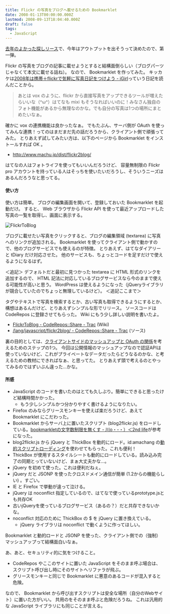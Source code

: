 ```yaml
---
title: Flickr の写真をブログへ載せるための Bookmarklet
date: 2008-01-13T00:00:00.000Z
lastmod: 2008-09-13T18:04:40.000Z
draft: false
tags:
  - JavaScript
---
```


[去年のよかった探しリース](/posts/20071210/p01)で、今年はアウトプットを出そうって決めたので、第一弾。

Flickr の写真をブログの記事に載せようとすると結構面倒らしい（ブログパーツじゃなくて本文に載せる話ね）。 なので、 Bookmarklet を作ってみた。 キッカケは[2008年は携帯＋flickrで気軽に写真日記をつけよう - iGirl](http://d.hatena.ne.jp/asami81/20080108/p1)っていう日記を読んだことから。

> あとは vox のように、flickr から直接写真をアップできるツールが増えたらいいな（^ω^）はてなも mixi もそうなればいいのに！みなさん独自のフォト機能があるから無理なのかな。でも自分の写真は1つの場所にまとめたいなぁ。

確かに vox の連携機能は良かったなぁ。 でもたぶん、サーバ側が OAuth を使ってみんな連携！ってのはまだまだ先の話だろうから、クライアント側で頑張ってみた。 とりあえず試してみたい方は、以下のページから Bookmarklet をインストールすれば OK 。

- <http://www.machu.jp/dist/flickr2blog/>

はてなの人はフォトライフを使ってもいいんだろうけど、 容量無制限の Flickr pro アカウントを持っている人はそっちを使いたいだろうし、そういうニーズはあるんだろうなと思ってる。

#### 使い方

使い方は簡単。 ブログの編集画面を開いて、登録しておいた Bookmarklet を起動だけ。 すると、 Web ブラウザから Flickr API を使って最近アップロードした写真の一覧を取得し、画面に表示する。

![FlickrToBlog](@/assets/flickr/2189145619.jpg "FlickrToBlog")

ブログに載せたい写真をクリックすると、ブログの編集領域 (textarea) に写真へのリンクが追加される。 Bookmarklet を使ってクライアント側で動かすので、他のブログサービスでも使えるのが特徴。 とりあえず、はてなダイアリーと tDiary だけ対応させた。 他のサービスも、ちょっとコードを足すだけで使えるようになるはず。

＜追記＞ デフォルトだと最初に見つかった textarea に HTML 形式のリンクを追加するので、 HTML 記法に対応しているブログサービスなら今のままで使える可能性が高いと思う。 WordPress は使えるようになった（jQueryライブラリが競合していたのでちょっと無理しているけど）。 ＜追記ここまで＞

タグやテキストで写真を検索するとか、古い写真も取得できるようにするとか、構想はあるんだけど、とりあえずシンプルな形でリリース。 ソースコードは CodeRepos に登録させてもらった。 Wiki にもう少し詳しい説明を書いたよ。

- [FlickrToBlog - CodeRepos::Share - Trac](http://coderepos.org/share/wiki/FlickrToBlog) (Wiki)
- [/lang/javascript/flickr2blog/ - CodeRepos::Share - Trac](http://coderepos.org/share/browser/lang/javascript/flickr2blog/) (ソース)

裏の目的としては、[クライアントサイドのマッシュアップと OAuth の関係](/posts/20071207/p01)を考えるためのステップの1つ。 今回は公開情報のマッシュアップなので認証APIは使っていないけど、これがプライベートなデータだったらどうなるのかな、と考えるための教材にできればなぁ、と思ってた。 とりあえず頭で考えるのとやってみるのではずいぶん違った…かな。

#### 所感

- JavaScript のコードを書いたのはとても久しぶり。簡単にできると思ったけど結構時間かかった。
  - もう少しシンプルかつ分かりやすく書けるようになりたい。
- Firefox のみならグリースモンキーを使えば楽だろうけど、あえて Bookmarklet にこだわった。
- Bookmarklet からサーバ上に置いたスクリプト (blog2flickr.js) をロードしている。[bookmarkletの文字数制限を無くす - 川o・-・）＜2nd life](http://d.hatena.ne.jp/secondlife/20050503/1115085179)が参考になった。
- blog2flickr.js から jQuery と ThickBox を動的にロード。id:amachang の[動的スクリプトローディング](http://d.hatena.ne.jp/amachang/20071116/1195202294)を使わせてもらった。これも便利！
- ThickBox が使用するスタイルシートも動的にロードしている。読み込み完了の同期とっていないけど、まぁ大丈夫かな…。
- jQuery を初めて使った。これは便利だねぇ。
- jQuery だと JSONP を使ったクロスドメイン通信が簡単 (1.2からの機能らしい) 。すごい。
- IE と Firefox で挙動が違って泣ける。
- jQuery は noconflict 指定しているので、はてなで使っているprototype.jsとも共存OK
- 古いjQueryを使っているブログサービス（あるの？）だと共存できないかな。
- noconflict 対応のために ThickBox の $ を jQuery に置き換えている。
  - jQuery ライブラリは noconflict で動くように作ってほしい。

Bookmarklet と動的ロードと JSONP を使った、クライアント側での（強制）マッシュアップって結構面白いなぁ。

あ、あと、セキュリティ的に気をつけること。

- CodeRepos やここのサイトに置いた JavaScript をそのまま呼ぶ場合は、スクリプト呼び出し時にそのサイトへリファラが飛ぶ。
- グリースモンキーと同じで Bookmarklet に悪意のあるコードが混入すると危険。

なので、 Bookmarklet から呼び出すスクリプトは安全な場所（自分のWebサイト）に置いた方がいい。 共用のをそのまま呼ぶと危険だろうね。 これは汎用的な JavaScript ライブラリにも同じことが言える。
